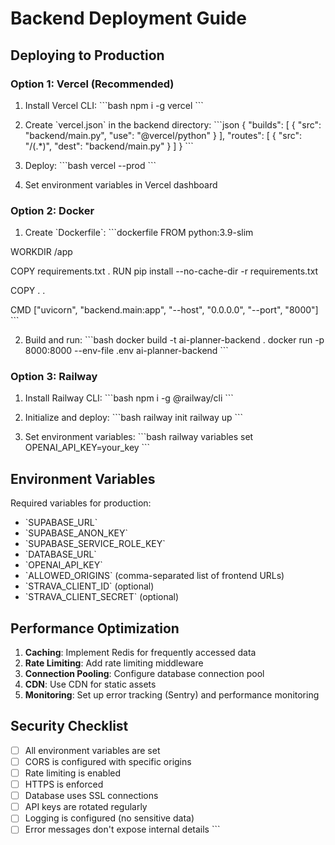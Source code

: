 # Backend Deployment Guide

## Deploying to Production

### Option 1: Vercel (Recommended)

1. Install Vercel CLI:
\`\`\`bash
npm i -g vercel
\`\`\`

2. Create \`vercel.json\` in the backend directory:
\`\`\`json
{
  "builds": [
    {
      "src": "backend/main.py",
      "use": "@vercel/python"
    }
  ],
  "routes": [
    {
      "src": "/(.*)",
      "dest": "backend/main.py"
    }
  ]
}
\`\`\`

3. Deploy:
\`\`\`bash
vercel --prod
\`\`\`

4. Set environment variables in Vercel dashboard

### Option 2: Docker

1. Create \`Dockerfile\`:
\`\`\`dockerfile
FROM python:3.9-slim

WORKDIR /app

COPY requirements.txt .
RUN pip install --no-cache-dir -r requirements.txt

COPY . .

CMD ["uvicorn", "backend.main:app", "--host", "0.0.0.0", "--port", "8000"]
\`\`\`

2. Build and run:
\`\`\`bash
docker build -t ai-planner-backend .
docker run -p 8000:8000 --env-file .env ai-planner-backend
\`\`\`

### Option 3: Railway

1. Install Railway CLI:
\`\`\`bash
npm i -g @railway/cli
\`\`\`

2. Initialize and deploy:
\`\`\`bash
railway init
railway up
\`\`\`

3. Set environment variables:
\`\`\`bash
railway variables set OPENAI_API_KEY=your_key
\`\`\`

## Environment Variables

Required variables for production:
- \`SUPABASE_URL\`
- \`SUPABASE_ANON_KEY\`
- \`SUPABASE_SERVICE_ROLE_KEY\`
- \`DATABASE_URL\`
- \`OPENAI_API_KEY\`
- \`ALLOWED_ORIGINS\` (comma-separated list of frontend URLs)
- \`STRAVA_CLIENT_ID\` (optional)
- \`STRAVA_CLIENT_SECRET\` (optional)

## Performance Optimization

1. **Caching**: Implement Redis for frequently accessed data
2. **Rate Limiting**: Add rate limiting middleware
3. **Connection Pooling**: Configure database connection pool
4. **CDN**: Use CDN for static assets
5. **Monitoring**: Set up error tracking (Sentry) and performance monitoring

## Security Checklist

- [ ] All environment variables are set
- [ ] CORS is configured with specific origins
- [ ] Rate limiting is enabled
- [ ] HTTPS is enforced
- [ ] Database uses SSL connections
- [ ] API keys are rotated regularly
- [ ] Logging is configured (no sensitive data)
- [ ] Error messages don't expose internal details
\`\`\`
